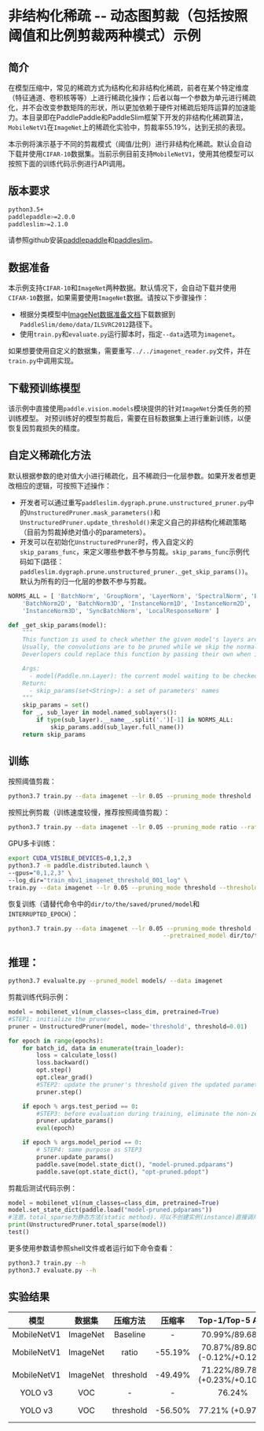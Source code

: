 # 非结构化稀疏 -- 动态图剪裁（包括按照阈值和比例剪裁两种模式）示例

## 简介

在模型压缩中，常见的稀疏方式为结构化和非结构化稀疏，前者在某个特定维度（特征通道、卷积核等等）上进行稀疏化操作；后者以每一个参数为单元进行稀疏化，并不会改变参数矩阵的形状，所以更加依赖于硬件对稀疏后矩阵运算的加速能力。本目录即在PaddlePaddle和PaddleSlim框架下开发的非结构化稀疏算法，`MobileNetV1`在`ImageNet`上的稀疏化实验中，剪裁率55.19%，达到无损的表现。

本示例将演示基于不同的剪裁模式（阈值/比例）进行非结构化稀疏。默认会自动下载并使用`CIFAR-10`数据集。当前示例目前支持`MobileNetV1`，使用其他模型可以按照下面的训练代码示例进行API调用。

## 版本要求
```bash
python3.5+
paddlepaddle>=2.0.0
paddleslim>=2.1.0
```

请参照github安装[paddlepaddle](https://github.com/PaddlePaddle/Paddle)和[paddleslim](https://github.com/PaddlePaddle/PaddleSlim)。

## 数据准备

本示例支持`CIFAR-10`和`ImageNet`两种数据。默认情况下，会自动下载并使用`CIFAR-10`数据，如果需要使用`ImageNet`数据。请按以下步骤操作：

- 根据分类模型中[ImageNet数据准备文档](https://github.com/PaddlePaddle/models/tree/develop/PaddleCV/image_classification#%E6%95%B0%E6%8D%AE%E5%87%86%E5%A4%87)下载数据到`PaddleSlim/demo/data/ILSVRC2012`路径下。
- 使用`train.py`和`evaluate.py`运行脚本时，指定`--data`选项为`imagenet`。

如果想要使用自定义的数据集，需要重写`../../imagenet_reader.py`文件，并在`train.py`中调用实现。

## 下载预训练模型

该示例中直接使用`paddle.vision.models`模块提供的针对`ImageNet`分类任务的预训练模型。 对预训练好的模型剪裁后，需要在目标数据集上进行重新训练，以便恢复因剪裁损失的精度。

## 自定义稀疏化方法

默认根据参数的绝对值大小进行稀疏化，且不稀疏归一化层参数。如果开发者想更改相应的逻辑，可按照下述操作：

- 开发者可以通过重写`paddleslim.dygraph.prune.unstructured_pruner.py`中的`UnstructuredPruner.mask_parameters()`和`UnstructuredPruner.update_threshold()`来定义自己的非结构化稀疏策略（目前为剪裁掉绝对值小的parameters）。
- 开发可以在初始化`UnstructuredPruner`时，传入自定义的`skip_params_func`，来定义哪些参数不参与剪裁。`skip_params_func`示例代码如下(路径：`paddleslim.dygraph.prune.unstructured_pruner._get_skip_params())`。默认为所有的归一化层的参数不参与剪裁。

```python
NORMS_ALL = [ 'BatchNorm', 'GroupNorm', 'LayerNorm', 'SpectralNorm', 'BatchNorm1D',
    'BatchNorm2D', 'BatchNorm3D', 'InstanceNorm1D', 'InstanceNorm2D',
    'InstanceNorm3D', 'SyncBatchNorm', 'LocalResponseNorm' ]

def _get_skip_params(model):
    """
    This function is used to check whether the given model's layers are valid to be pruned.
    Usually, the convolutions are to be pruned while we skip the normalization-related parameters.
    Deverlopers could replace this function by passing their own when initializing the UnstructuredPuner instance.

    Args:
      - model(Paddle.nn.Layer): the current model waiting to be checked.
    Return:
      - skip_params(set<String>): a set of parameters' names
    """
    skip_params = set()
    for _, sub_layer in model.named_sublayers():
        if type(sub_layer).__name__.split('.')[-1] in NORMS_ALL:
            skip_params.add(sub_layer.full_name())
    return skip_params
```

## 训练

按照阈值剪裁：
```bash
python3.7 train.py --data imagenet --lr 0.05 --pruning_mode threshold --threshold 0.01
```

按照比例剪裁（训练速度较慢，推荐按照阈值剪裁）：
```bash
python3.7 train.py --data imagenet --lr 0.05 --pruning_mode ratio --ratio 0.55
```

GPU多卡训练：
```bash
export CUDA_VISIBLE_DEVICES=0,1,2,3
python3.7 -m paddle.distributed.launch \
--gpus="0,1,2,3" \
--log_dir="train_mbv1_imagenet_threshold_001_log" \
train.py --data imagenet --lr 0.05 --pruning_mode threshold --threshold 0.01
```

恢复训练（请替代命令中的`dir/to/the/saved/pruned/model`和`INTERRUPTED_EPOCH`）：
```bash
python3.7 train.py --data imagenet --lr 0.05 --pruning_mode threshold --threshold 0.01 \
                                            --pretrained_model dir/to/the/saved/pruned/model --resume_epoch INTERRUPTED_EPOCH
```

## 推理：
```bash
python3.7 evalualte.py --pruned_model models/ --data imagenet
```

剪裁训练代码示例：
```python
model = mobilenet_v1(num_classes=class_dim, pretrained=True)
#STEP1: initialize the pruner
pruner = UnstructuredPruner(model, mode='threshold', threshold=0.01)

for epoch in range(epochs):
    for batch_id, data in enumerate(train_loader):
        loss = calculate_loss()
        loss.backward()
        opt.step()
        opt.clear_grad()
        #STEP2: update the pruner's threshold given the updated parameters
        pruner.step()

    if epoch % args.test_period == 0:
        #STEP3: before evaluation during training, eliminate the non-zeros generated by opt.step(), which, however, the cached masks setting to be zeros.
        pruner.update_params()
        eval(epoch)

    if epoch % args.model_period == 0:
        # STEP4: same purpose as STEP3
        pruner.update_params()
        paddle.save(model.state_dict(), "model-pruned.pdparams")
        paddle.save(opt.state_dict(), "opt-pruned.pdopt")
```

剪裁后测试代码示例：
```python
model = mobilenet_v1(num_classes=class_dim, pretrained=True)
model.set_state_dict(paddle.load("model-pruned.pdparams"))
#注意，total_sparse为静态方法(static method)，可以不创建实例(instance)直接调用，方便只做测试的写法。
print(UnstructuredPruner.total_sparse(model))
test()
```

更多使用参数请参照shell文件或者运行如下命令查看：
```bash
python3.7 train.py --h
python3.7 evaluate.py --h
```

## 实验结果

| 模型 | 数据集 | 压缩方法 | 压缩率| Top-1/Top-5 Acc | lr | threshold | epoch |
|:--:|:---:|:--:|:--:|:--:|:--:|:--:|:--:|
| MobileNetV1 | ImageNet | Baseline | - | 70.99%/89.68% | - | - | - |
| MobileNetV1 | ImageNet |   ratio  | -55.19% | 70.87%/89.80% (-0.12%/+0.12%) | 0.005 | - | 68 |
| MobileNetV1 | ImageNet |   threshold  | -49.49% | 71.22%/89.78% (+0.23%/+0.10%) | 0.05 | 0.01 | 93 |
| YOLO v3     |  VOC     | - | - |76.24% | - | - | - |
| YOLO v3     |  VOC     |threshold | -56.50% | 77.21% (+0.97%) | 0.001 | 0.01 | 150k iterations |

